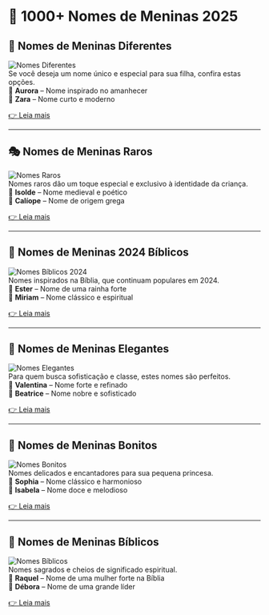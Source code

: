 # 🎀 1000+ Nomes de Meninas 2025

## 🌟 Nomes de Meninas Diferentes  
![Nomes Diferentes](https://via.placeholder.com/300)  
Se você deseja um nome único e especial para sua filha, confira estas opções.  
🔹 **Aurora** – Nome inspirado no amanhecer  
🔹 **Zara** – Nome curto e moderno  

[👉 Leia mais](#)  

---

## 🎭 Nomes de Meninas Raros  
![Nomes Raros](https://via.placeholder.com/300)  
Nomes raros dão um toque especial e exclusivo à identidade da criança.  
🔹 **Isolde** – Nome medieval e poético  
🔹 **Calíope** – Nome de origem grega  

[👉 Leia mais](#)  

---

## 📖 Nomes de Meninas 2024 Bíblicos  
![Nomes Bíblicos 2024](https://via.placeholder.com/300)  
Nomes inspirados na Bíblia, que continuam populares em 2024.  
🔹 **Ester** – Nome de uma rainha forte  
🔹 **Miriam** – Nome clássico e espiritual  

[👉 Leia mais](#)  

---

## 👑 Nomes de Meninas Elegantes  
![Nomes Elegantes](https://via.placeholder.com/300)  
Para quem busca sofisticação e classe, estes nomes são perfeitos.  
🔹 **Valentina** – Nome forte e refinado  
🔹 **Beatrice** – Nome nobre e sofisticado  

[👉 Leia mais](#)  

---

## 💖 Nomes de Meninas Bonitos  
![Nomes Bonitos](https://via.placeholder.com/300)  
Nomes delicados e encantadores para sua pequena princesa.  
🔹 **Sophia** – Nome clássico e harmonioso  
🔹 **Isabela** – Nome doce e melodioso  

[👉 Leia mais](#)  

---

## 📜 Nomes de Meninas Bíblicos  
![Nomes Bíblicos](https://via.placeholder.com/300)  
Nomes sagrados e cheios de significado espiritual.  
🔹 **Raquel** – Nome de uma mulher forte na Bíblia  
🔹 **Débora** – Nome de uma grande líder  

[👉 Leia mais](#)  
